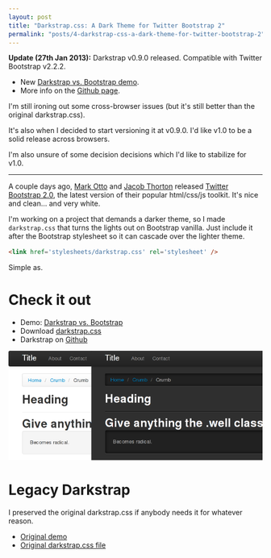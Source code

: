 ```yaml
---
layout: post
title: "Darkstrap.css: A Dark Theme for Twitter Bootstrap 2"
permalink: "posts/4-darkstrap-css-a-dark-theme-for-twitter-bootstrap-2"
---
```


**Update (27th Jan 2013):** Darkstrap v0.9.0 released. Compatible with Twitter Bootstrap v2.2.2.

* New [Darkstrap vs. Bootstrap demo][demo].
* More info on the [Github page][github].

I'm still ironing out some cross-browser issues (but it's still better than the original darkstrap.css).

It's also when I decided to start versioning it at v0.9.0. I'd like v1.0 to be a solid release across browsers.

I'm also unsure of some decision decisions which I'd like to stabilize for v1.0.

----

A couple days ago, [Mark Otto][otto] and [Jacob Thorton][thorton] released [Twitter Bootstrap 2.0][bootstrap], the latest version of their popular html/css/js toolkit. It's nice and clean... and very white.

I'm working on a project that demands a darker theme, so I made `darkstrap.css` that turns the lights out on Bootstrap vanilla. Just include it after the Bootstrap stylesheet so it can cascade over the lighter theme.

~~~ html
<link href='stylesheets/darkstrap.css' rel='stylesheet' />
~~~

Simple as.

# Check it out

* Demo: [Darkstrap vs. Bootstrap][demo]
* Download [darkstrap.css][css]
* Darkstrap on [Github][github] 

![Comparison of Bootstrap and Darkstrap colors][comparison]

# Legacy Darkstrap

I preserved the original darkstrap.css if anybody needs it for whatever reason.

* [Original demo][dark-demo]
* [Original darkstrap.css file][legacycss]

[otto]: http://twitter.com/mdo
[thorton]: http://twitter.com/fat
[bootstrap]: http://twitter.github.com/bootstrap/
[comparison]: /bag/darkstrap/images/comparison.png "Bootstrap Vanilla vs Darkstrap"
[github]: https://github.com/danneu/darkstrap
[css]: /bag/darkstrap/css/darkstrap-v0.9.0.css
[legacycss]: /bag/darkstrap/legacy/stylesheets/darkstrap.css
[dark-demo]: /bag/darkstrap/legacy/darkstrap.html
[vanilla-demo]: /bag/darkstrap/legacy/bootstrap.html
[swatch]: http://bootswatch.com/ 
[demo]: /bag/darkstrap/darkstrap.html
[github]: https://github.com/danneu/darkstrap 
